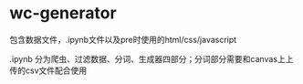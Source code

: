 # wc-generator
包含数据文件，.ipynb文件以及pre时使用的html/css/javascript

.ipynb 分为爬虫、过滤数据、分词、生成器四部分；分词部分需要和canvas上上传的csv文件配合使用
